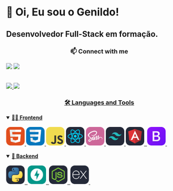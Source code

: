 <h1>👋 Oi, Eu sou o Genildo!</h1>   

<h2>Desenvolvedor Full-Stack em formação.</h2> 

<h3 align="center">📫 Connect with me</h3>

<div> 
  <a href = "mailto:genildocs@gmail.com"><img src="https://img.shields.io/badge/-Gmail-%23333?style=for-the-badge&logo=gmail&logoColor=white" target="_blank"></a>
  <a href="https://www.linkedin.com/in/genildo-cerqueira-91888786/" target="_blank"><img src="https://img.shields.io/badge/-LinkedIn-%230077B5?style=for-the-badge&logo=linkedin&logoColor=white" target="_blank"></a>
</div>
<br>
<br>
<div>
  <a href="https://github.com/Genildocs">
  <img height="180em" src="https://github-readme-stats.vercel.app/api?username=Genildocs&show_icons=true&theme=dark&include_all_commits=true&count_private=true"/>
  <img height="180em" src="https://github-readme-stats.vercel.app/api/top-langs/?username=Genildocs&layout=compact&langs_count=7&theme=dark"/>
</div>
  
<h3 align="center"> 🛠️ Languages and Tools </h3>
  
<details open>
<summary><b>🏄‍♂️ Frontend</b></summary>
<br>
  
<img height="50px" width="50px" src="https://github.com/tandpfun/skill-icons/blob/main/icons/HTML.svg" />
<img height="50px" width="50px" src="https://github.com/tandpfun/skill-icons/blob/main/icons/CSS.svg" />
<img height="50px" width="50px" src="https://github.com/tandpfun/skill-icons/blob/main/icons/JavaScript.svg" />
<img height="50px" width="50px" src="https://github.com/tandpfun/skill-icons/blob/main/icons/React-Dark.svg" />
<img height="50px" width="50px" src="https://github.com/tandpfun/skill-icons/blob/main/icons/Sass.svg" />
<img height="50px" width="50px" src="https://github.com/tandpfun/skill-icons/blob/main/icons/TailwindCSS-Dark.svg" />
<img height="50px" width="50px" src="https://github.com/tandpfun/skill-icons/blob/main/icons/Angular-Dark.svg" />&nbsp;
<img height="50px" width="50px" src="https://github.com/tandpfun/skill-icons/blob/main/icons/Bootstrap.svg" />&nbsp;
</details>
<br>
<details open>
<summary><b>🧰 Backend</b></summary>
<br>
  <img height="50px" width="50px" src="https://github.com/tandpfun/skill-icons/blob/main/icons/Python-Dark.svg" />&nbsp;
  <img height="50px" width="50px" src="https://github.com/tandpfun/skill-icons/blob/main/icons/FastAPI.svg" />&nbsp;
  <img height="50px" width="50px" src="https://github.com/tandpfun/skill-icons/blob/main/icons/NodeJS-Dark.svg" />&nbsp;
  <img height="50px" width="50px" src="https://github.com/tandpfun/skill-icons/blob/main/icons/ExpressJS-Dark.svg" />&nbsp;
</details>
